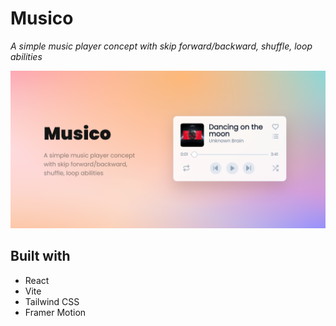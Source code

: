 # Musico

_A simple music player concept with skip forward/backward, shuffle, loop abilities_

<img src="./public/project.png" alt="project">

## Built with

- React
- Vite
- Tailwind CSS
- Framer Motion
